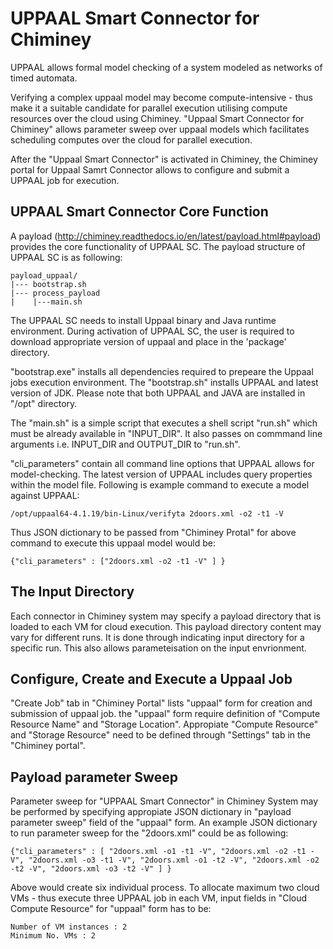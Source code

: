 UPPAAL Smart Connector for Chiminey
==================================
UPPAAL allows formal model checking of a system modeled as networks of timed automata. 

Verifying a complex uppaal model may become compute-intensive - thus make it a suitable candidate for parallel execution utilising compute resources over the cloud using Chiminey. "Uppaal Smart Connector for Chiminey" allows parameter sweep over uppaal models which facilitates scheduling computes over the cloud for parallel execution.

After the "Uppaal Smart Connector" is activated in Chiminey, the Chiminey portal for Uppaal Samrt Connector allows to configure and submit a UPPAAL job for execution.

UPPAAL Smart Connector Core Function
-----------------------------------
A payload (http://chiminey.readthedocs.io/en/latest/payload.html#payload) provides the core functionality of UPPAAL SC. The payload structure of UPPAAL SC is as following:

```
payload_uppaal/
|--- bootstrap.sh
|--- process_payload
|    |---main.sh
```
The UPPAAL SC needs to install Uppaal binary and Java runtime environment. During activation of UPPAAL SC, the user is required to download appropriate version of uppaal and place in the 'package' directory.

"bootstrap.exe" installs all dependencies required to prepeare the Uppaal jobs execution environment. The "bootstrap.sh" installs UPPAAL  and latest version of JDK. Please note that both UPPAAL and JAVA are installed in "/opt" directory.    

The "main.sh" is a simple script that executes a shell script "run.sh" which must be already available in "INPUT_DIR". It also passes on commmand line arguments i.e. INPUT_DIR and OUTPUT_DIR to "run.sh". 

"cli_parameters" contain all command line options that UPPAAL allows for model-checking. The latest version of UPPAAL includes query properties within the model file. Following is example command to execute a model against UPPAAL:

```
/opt/uppaal64-4.1.19/bin-Linux/verifyta 2doors.xml -o2 -t1 -V 
```  
Thus JSON dictionary to be passed from "Chiminey Protal" for above command to execute this uppaal model would be:

```
{"cli_parameters" : ["2doors.xml -o2 -t1 -V" ] }
```

The Input Directory
-------------------
Each connector in Chiminey system may specify a payload directory that is loaded to each VM for cloud execution. This payload directory content may vary for different runs. It is done through indicating input directory for a specific run. This also allows parameteisation on the input envrionment.  

Configure, Create and Execute a Uppaal Job
------------------------------------------
"Create Job" tab in "Chiminey Portal" lists "uppaal" form for creation and submission of uppaal job. the "uppaal" form require definition of "Compute Resource Name" and "Storage Location". Appropiate "Compute Resource" and "Storage Resource" need to be defined  through "Settings" tab in the "Chiminey portal".

Payload parameter Sweep
----------------------
Parameter sweep for "UPPAAL Smart Connector" in Chiminey System may be performed by specifying appropiate JSON dictionary in "payload parameter sweep" field  of the "uppaal" form. An example JSON dictionary to run parameter sweep for the "2doors.xml" could be as following:

```
{"cli_parameters" : [ "2doors.xml -o1 -t1 -V", "2doors.xml -o2 -t1 -V", "2doors.xml -o3 -t1 -V", "2doors.xml -o1 -t2 -V", "2doors.xml -o2 -t2 -V", "2doors.xml -o3 -t2 -V" ] }
``` 
Above would create six individual process. To allocate maximum two cloud VMs - thus execute three UPPAAL job in each VM,  input fields in "Cloud Compute Resource" for "uppaal" form has to be:

```
Number of VM instances : 2
Minimum No. VMs : 2
```
